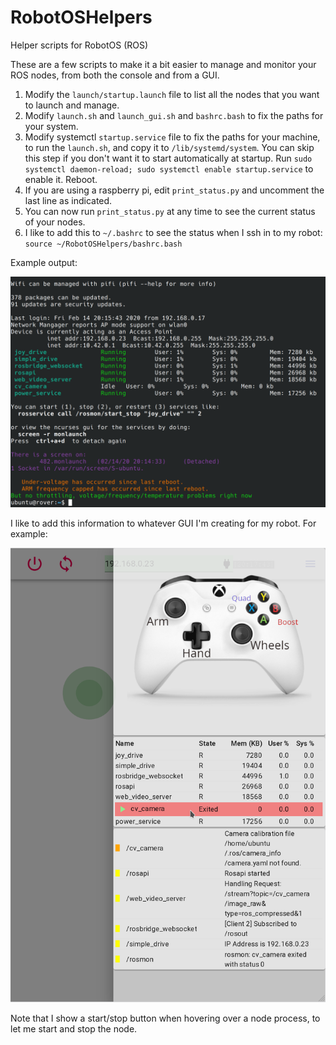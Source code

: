 # RobotOSHelpers
Helper scripts for RobotOS (ROS)

These are a few scripts to make it a bit easier to manage and monitor your ROS nodes, from both the
console and from a GUI.

1. Modify the `launch/startup.launch` file to list all the nodes that you want to launch and manage.
2. Modify `launch.sh` and `launch_gui.sh` and `bashrc.bash` to fix the paths for your system.
3. Modify systemctl `startup.service` file to fix the paths for your machine, to run the `launch.sh`,
   and copy it to `/lib/systemd/system`.  You can skip this step if you don't want it to start
   automatically at startup.  Run `sudo systemctl daemon-reload; sudo systemctl enable startup.service`
   to enable it.  Reboot.
4. If you are using a raspberry pi, edit `print_status.py` and uncomment the last line as indicated.
5. You can now run `print_status.py` at any time to see the current status of your nodes.
6. I like to add this to `~/.bashrc` to see the status when I ssh in to my robot:
     `source ~/RobotOSHelpers/bashrc.bash`

Example output:

![print_status.py](Docs/robot_console.png)

I like to add this information to whatever GUI I'm creating for my robot.   For example:

![webinterface.png](Docs/webinterface.png)


Note that I show a start/stop button when hovering over a node process, to let me start and stop the node.


